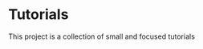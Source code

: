 Tutorials
==============================
This project is a collection of small and focused tutorials
